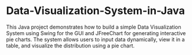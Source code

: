 # Data-Visualization-System-in-Java
This Java project demonstrates how to build a simple Data Visualization System using Swing for the GUI and JFreeChart for generating interactive pie charts. The system allows users to input data dynamically, view it in a table, and visualize the distribution using a pie chart.
